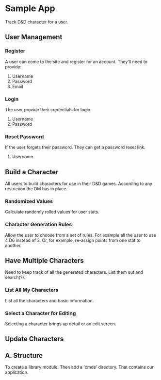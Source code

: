 # Sample App
Track D&D character for a user.

## User Management

### Register
A user can come to the site and register for an account.
They'll need to provide:

1. Username
2. Password
3. Email

### Login
The user provide their credentials for login.

1. Username
1. Password

### Reset Password
If the user forgets their password.
They can get a password reset link.

1. Username

## Build a Character
All users to build characters for use in their D&D games.
According to any restriction the DM has in place.

### Randomized Values
Calculate randomly rolled values for user stats.

### Character Generation Rules
Allow the user to choose from a set of rules.
For example all the user to use 4 D6 instead of 3.
Or, for example, re-assign points from one stat to another.

## Have Multiple Characters
Need to keep track of all the generated characters.
List them out and search(?).

### List All My Characters
List all the characters and basic information.

### Select a Character for Editing
Selecting a character brings up detail or an edit screen.

## Update Characters

## A. Structure
To create a library module.
Then add a 'cmds' directory.
That contains our application.